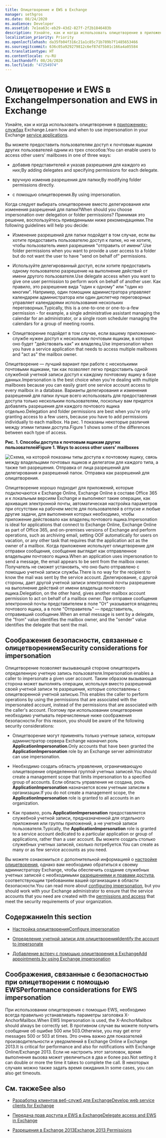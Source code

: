```yaml
---
title: Олицетворение и EWS в Exchange
manager: sethgros
ms.date: 08/24/2020
ms.audience: Developer
ms.assetid: 7e1ea63c-eb29-43d2-827f-2f2b1846483b
description: Узнайте, как и когда использовать олицетворение в приложениях-службах Exchange.
localization_priority: Priority
ms.openlocfilehash: da35fb04f316c21a1c85c71b789b7f1485653466
ms.sourcegitcommit: 636c05a929279812c6ef87d75b01c166a4a05584
ms.translationtype: HT
ms.contentlocale: ru-RU
ms.lasthandoff: 08/26/2020
ms.locfileid: "47254974"
---
```

# <a name="impersonation-and-ews-in-exchange"></a><span data-ttu-id="29473-103">Олицетворение и EWS в Exchange</span><span class="sxs-lookup"><span data-stu-id="29473-103">Impersonation and EWS in Exchange</span></span>

<span data-ttu-id="29473-104">Узнайте, как и когда использовать олицетворение в [приложениях-службах](ews-application-types.md) Exchange.</span><span class="sxs-lookup"><span data-stu-id="29473-104">Learn how and when to use impersonation in your Exchange [service applications](ews-application-types.md).</span></span>
  
<span data-ttu-id="29473-105">Вы можете предоставить пользователям доступ к почтовым ящикам других пользователей одним из трех способов:</span><span class="sxs-lookup"><span data-stu-id="29473-105">You can enable users to access other users' mailboxes in one of three ways:</span></span>
  
- <span data-ttu-id="29473-106">добавив представителей и указав разрешения для каждого из них;</span><span class="sxs-lookup"><span data-stu-id="29473-106">By adding delegates and specifying permissions for each delegate.</span></span>
    
- <span data-ttu-id="29473-107">вручную изменив разрешения для папки;</span><span class="sxs-lookup"><span data-stu-id="29473-107">By modifying folder permissions directly.</span></span>
    
- <span data-ttu-id="29473-108">с помощью олицетворения.</span><span class="sxs-lookup"><span data-stu-id="29473-108">By using impersonation.</span></span>
    
<span data-ttu-id="29473-109">Когда следует выбирать олицетворение вместо делегирования или изменения разрешений для папки?</span><span class="sxs-lookup"><span data-stu-id="29473-109">When should you choose impersonation over delegation or folder permissions?</span></span> <span data-ttu-id="29473-110">Принимая это решение, воспользуйтесь приведенными ниже рекомендациями.</span><span class="sxs-lookup"><span data-stu-id="29473-110">The following guidelines will help you decide:</span></span>
  
- <span data-ttu-id="29473-111">Изменение разрешений для папки подойдет в том случае, если вы хотите предоставить пользователю доступ к папке, но не хотите, чтобы пользователь имел разрешения "отправить от имени".</span><span class="sxs-lookup"><span data-stu-id="29473-111">Use folder permissions when you want to provide a user access to a folder but do not want the user to have "send on behalf of" permissions.</span></span> 
    
- <span data-ttu-id="29473-112">Используйте делегированный доступ, если хотите предоставить одному пользователю разрешение на выполнение действий от имени другого пользователя.</span><span class="sxs-lookup"><span data-stu-id="29473-112">Use delegate access when you want to give one user permission to perform work on behalf of another user.</span></span> <span data-ttu-id="29473-113">Как правило, это разрешение вида "один к одному" или "один ко многим". Например, один помощник администратора управляет календарем администратора или один диспетчер переговорных управляет календарями использования нескольких переговорных.</span><span class="sxs-lookup"><span data-stu-id="29473-113">Typically, this is a one-to-one or one-to-a-few permission - for example, a single administrative assistant managing the calendar for an administrator, or a single room scheduler managing the calendars for a group of meeting rooms.</span></span>
    
- <span data-ttu-id="29473-114">Олицетворение подойдет в том случае, если вашему приложению-службе нужен доступ к нескольким почтовым ящикам, в которых оно будет "действовать как" их владелец.</span><span class="sxs-lookup"><span data-stu-id="29473-114">Use impersonation when you have a service application that needs to access multiple mailboxes and "act as" the mailbox owner.</span></span>
    
<span data-ttu-id="29473-115">Олицетворение — лучший вариант при работе с несколькими почтовыми ящиками, так как позволяет легко предоставить одной служебной учетной записи доступ к каждому почтовому ящику в базе данных.</span><span class="sxs-lookup"><span data-stu-id="29473-115">Impersonation is the best choice when you're dealing with multiple mailboxes because you can easily grant one service account access to every mailbox in a database.</span></span> <span data-ttu-id="29473-116">Варианты делегирования и изменения разрешений для папки лучше всего использовать для предоставления доступа только нескольким пользователям, поскольку вам придется добавлять разрешения для каждого почтового ящика отдельно.</span><span class="sxs-lookup"><span data-stu-id="29473-116">Delegation and folder permissions are best when you're only granting access to a few users, because you have to add permissions individually to each mailbox.</span></span> <span data-ttu-id="29473-117">На рис. 1 показаны некоторые различия между этими типами доступа.</span><span class="sxs-lookup"><span data-stu-id="29473-117">Figure 1 shows some of the differences between each type of access.</span></span>
  
<span data-ttu-id="29473-118">**Рис. 1. Способы доступа к почтовым ящикам других пользователей**</span><span class="sxs-lookup"><span data-stu-id="29473-118">**Figure 1. Ways to access other users' mailboxes**</span></span>

![Схема, на которой показаны типы доступа к почтовому ящику, связь между владельцами почтовых ящиков и делегатом для каждого типа, а также тип разрешения. Отправка от лица разрешений для делегирования и разрешений папок. Отправка как разрешений для олицетворения.](media/Ex15_Delegate_Overview.png)
  
<span data-ttu-id="29473-122">Олицетворение хорошо подходит для приложений, которые подключаются к Exchange Online, Exchange Online в составе Office 365 и к локальным версиям Exchange и выполняют такие операции, как архивация электронной почты, автоматическая настройка параметров при отсутствии на рабочем месте для пользователей в отпуске и любые другие задачи, для выполнения которых необходимо, чтобы приложение действовало как владелец почтового ящика.</span><span class="sxs-lookup"><span data-stu-id="29473-122">Impersonation is ideal for applications that connect to Exchange Online, Exchange Online as part of Office 365, and on-premises versions of Exchange and perform operations, such as archiving email, setting OOF automatically for users on vacation, or any other task that requires that the application act as the owner of a mailbox.</span></span> <span data-ttu-id="29473-123">Когда приложение использует олицетворение для отправки сообщения, сообщение выглядит как отправленное владельцем почтового ящика.</span><span class="sxs-lookup"><span data-stu-id="29473-123">When an application uses impersonation to send a message, the email appears to be sent from the mailbox owner.</span></span> <span data-ttu-id="29473-124">Получатель не сможет установить, что оно было отправлено с помощью учетной записи службы.</span><span class="sxs-lookup"><span data-stu-id="29473-124">There is no way for the recipient to know the mail was sent by the service account.</span></span> <span data-ttu-id="29473-125">Делегирование, с другой стороны, дает другой учетной записи электронной почты разрешение на выполнение действий от имени владельца почтового ящика.</span><span class="sxs-lookup"><span data-stu-id="29473-125">Delegation, on the other hand, gives another mailbox account permission to act on behalf of a mailbox owner.</span></span> <span data-ttu-id="29473-126">При отправке сообщения электронной почты представителем в поле "От" указывается владелец почтового ящика, а в поле "Отправитель" — представитель, отправивший сообщение.</span><span class="sxs-lookup"><span data-stu-id="29473-126">When an email message is sent by a delegate, the "from" value identifies the mailbox owner, and the "sender" value identifies the delegate that sent the mail.</span></span> 
  
## <a name="security-considerations-for-impersonation"></a><span data-ttu-id="29473-127">Соображения безопасности, связанные с олицетворением</span><span class="sxs-lookup"><span data-stu-id="29473-127">Security considerations for impersonation</span></span>

<span data-ttu-id="29473-128">Олицетворение позволяет вызывающей стороне олицетворить определенную учетную запись пользователя.</span><span class="sxs-lookup"><span data-stu-id="29473-128">Impersonation enables a caller to impersonate a given user account.</span></span> <span data-ttu-id="29473-129">Таким образом вызывающая сторона может выполнять операции, используя вместо разрешений своей учетной записи те разрешения, которые сопоставлены с олицетворенной учетной записью.</span><span class="sxs-lookup"><span data-stu-id="29473-129">This enables the caller to perform operations by using the permissions that are associated with the impersonated account, instead of the permissions that are associated with the caller's account.</span></span> <span data-ttu-id="29473-130">Поэтому при использовании олицетворения необходимо учитывать перечисленные ниже соображения безопасности.</span><span class="sxs-lookup"><span data-stu-id="29473-130">For this reason, you should be aware of the following security considerations:</span></span>
  
- <span data-ttu-id="29473-131">Олицетворение могут применять только учетные записи, которым администратор сервера Exchange назначил роль **ApplicationImpersonation**.</span><span class="sxs-lookup"><span data-stu-id="29473-131">Only accounts that have been granted the **ApplicationImpersonation** role by an Exchange server administrator can use impersonation.</span></span> 
    
- <span data-ttu-id="29473-132">Необходимо создать область управления, ограничивающую олицетворение определенной группой учетных записей.</span><span class="sxs-lookup"><span data-stu-id="29473-132">You should create a management scope that limits impersonation to a specified group of accounts.</span></span> <span data-ttu-id="29473-133">Если область управления не создана, роль **ApplicationImpersonation** назначается всем учетным записям в организации.</span><span class="sxs-lookup"><span data-stu-id="29473-133">If you do not create a management scope, the **ApplicationImpersonation** role is granted to all accounts in an organization.</span></span> 
    
- <span data-ttu-id="29473-134">Как правило, роль **ApplicationImpersonation** предоставляется служебной учетной записи, предназначенной для отдельного приложения или группы приложений, а не учетной записи пользователя.</span><span class="sxs-lookup"><span data-stu-id="29473-134">Typically, the **ApplicationImpersonation** role is granted to a service account dedicated to a particular application or group of applications, rather than a user account.</span></span> <span data-ttu-id="29473-135">Вы можете создать столько служебных учетных записей, сколько потребуется.</span><span class="sxs-lookup"><span data-stu-id="29473-135">You can create as many or as few service accounts as you need.</span></span> 
    
<span data-ttu-id="29473-136">Вы можете ознакомиться с дополнительной информацией о [настройке олицетворения](how-to-configure-impersonation.md), однако вам необходимо обратиться к своему администратору Exchange, чтобы обеспечить создание служебных учетных записей с необходимыми [разрешениями и правами доступа](https://technet.microsoft.com/library/dd351175%28v=exchg.150%29.aspx), соответствующим требованиям вашей организации в области безопасности.</span><span class="sxs-lookup"><span data-stu-id="29473-136">You can read more about [configuring impersonation](how-to-configure-impersonation.md), but you should work with your Exchange administrator to ensure that the service accounts that you need are created with the [permissions and access](https://technet.microsoft.com/library/dd351175%28v=exchg.150%29.aspx) that meet the security requirements of your organization.</span></span> 
  
## <a name="in-this-section"></a><span data-ttu-id="29473-137">Содержание</span><span class="sxs-lookup"><span data-stu-id="29473-137">In this section</span></span>

- [<span data-ttu-id="29473-138">Настройка олицетворения</span><span class="sxs-lookup"><span data-stu-id="29473-138">Configure impersonation</span></span>](how-to-configure-impersonation.md)
    
- [<span data-ttu-id="29473-139">Определение учетной записи для олицетворения</span><span class="sxs-lookup"><span data-stu-id="29473-139">Identify the account to impersonate</span></span>](how-to-identify-the-account-to-impersonate.md)
    
- [<span data-ttu-id="29473-140">Добавление встреч с помощью олицетворения в Exchange</span><span class="sxs-lookup"><span data-stu-id="29473-140">Add appointments by using Exchange impersonation</span></span>](how-to-add-appointments-by-using-exchange-impersonation.md)

## <a name="performance-considerations-for-ews-impersonation"></a><span data-ttu-id="29473-141">Соображения, связанные с безопасностью при олицетворении с помощью EWS</span><span class="sxs-lookup"><span data-stu-id="29473-141">Performance considerations for EWS impersonation</span></span>

<span data-ttu-id="29473-142">При использовании олицетворения с помощью EWS, необходимо всегда правильно устанавливать параметры заголовка X-AnchorMailbox.</span><span class="sxs-lookup"><span data-stu-id="29473-142">When EWS Impersonation is used, the X-AnchorMailbox should always be correctly set.</span></span>  <span data-ttu-id="29473-143">В противном случае вы можете получить сообщение об ошибке 500 или 503.</span><span class="sxs-lookup"><span data-stu-id="29473-143">Otherwise, you may get error messages 500 or 503 at times.</span></span> <span data-ttu-id="29473-144">Это очень важно для показателей производительности и уведомлений в Exchange Online и Exchange 2013.</span><span class="sxs-lookup"><span data-stu-id="29473-144">It is critical for performance and also for notifications with Exchange Online/Exchange 2013.</span></span>  <span data-ttu-id="29473-145">Если не настроить этот заголовок, время выполнения вызова может увеличиться в два и более раз.</span><span class="sxs-lookup"><span data-stu-id="29473-145">Not setting it can double or more the time it takes to complete the call.</span></span> <span data-ttu-id="29473-146">В некоторых случаях можно также задать время ожидания.</span><span class="sxs-lookup"><span data-stu-id="29473-146">In some cases, you can also get timeouts.</span></span> 
    
## <a name="see-also"></a><span data-ttu-id="29473-147">См. также</span><span class="sxs-lookup"><span data-stu-id="29473-147">See also</span></span>


- [<span data-ttu-id="29473-148">Разработка клиентов веб-служб для Exchange</span><span class="sxs-lookup"><span data-stu-id="29473-148">Develop web service clients for Exchange</span></span>](develop-web-service-clients-for-exchange.md)
    
- [<span data-ttu-id="29473-149">Передача прав доступа и EWS в Exchange</span><span class="sxs-lookup"><span data-stu-id="29473-149">Delegate access and EWS in Exchange</span></span>](delegate-access-and-ews-in-exchange.md)
    
- [<span data-ttu-id="29473-150">Разрешения в Exchange 2013</span><span class="sxs-lookup"><span data-stu-id="29473-150">Exchange 2013 Permissions</span></span>](https://technet.microsoft.com/library/dd351175%28v=exchg.150%29.aspx)
    

